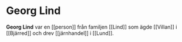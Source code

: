 # Georg Lind

**Georg Lind** var en [[person]] från familjen [[Lind]] som ägde [[Villan]] i [[Bjärred]] och drev [[järnhandel]] i [[Lund]].
